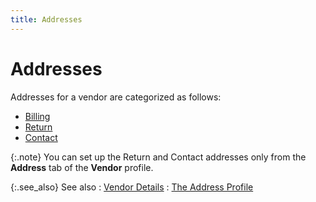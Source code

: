 ```yaml
---
title: Addresses
---
```


# Addresses


Addresses for a vendor are categorized as follows:

- [Billing]({{site.mv_baseurl}}/vendor-details/vendor-addresses/billing_address_address_content_vendors_content.html)
- [Return]({{site.mv_baseurl}}/vendor-details/vendor-addresses/return_address_address_content_vendors_content.html)
- [Contact]({{site.mv_baseurl}}/vendor-details/vendor-addresses/contact_address_address_content_vendors_content.html)



{:.note}
You can set up the Return and Contact addresses  only from the **Address** tab of the  **Vendor** profile.


{:.see_also}
See also
: [Vendor  Details]({{site.mv_baseurl}}/vendor-details/the_vendor_profile_vendors_content.html)
: [The  Address Profile]({{site.mv_baseurl}}/creating/address-tab/address/the_address_profile_vendor_steps.html)
